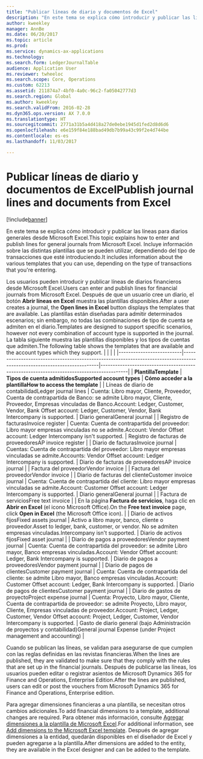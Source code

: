 ```yaml
---
title: "Publicar líneas de diario y documentos de Excel"
description: "En este tema se explica cómo introducir y publicar las líneas para diarios generales desde Microsoft Excel. Incluye información sobre las distintas plantillas que se pueden utilizar, dependiendo del tipo de transacciones que esté introduciendo."
author: kweekley
manager: AnnBe
ms.date: 06/20/2017
ms.topic: article
ms.prod: 
ms.service: dynamics-ax-applications
ms.technology: 
ms.search.form: LedgerJournalTable
audience: Application User
ms.reviewer: twheeloc
ms.search.scope: Core, Operations
ms.custom: 62213
ms.assetid: 211874a7-4bf0-4a0c-96c2-fa05042777d3
ms.search.region: Global
ms.author: kweekley
ms.search.validFrom: 2016-02-28
ms.dyn365.ops.version: AX 7.0.0
ms.translationtype: HT
ms.sourcegitcommit: 2771a31b5a4d418a27de0ebe1945d1fed2d8d6d6
ms.openlocfilehash: e6e159f84e188bad49db7b99a43c99f2e4d744be
ms.contentlocale: es-es
ms.lasthandoff: 11/03/2017

---
```


# <a name="publish-journal-lines-and-documents-from-excel"></a><span data-ttu-id="70b9b-104">Publicar líneas de diario y documentos de Excel</span><span class="sxs-lookup"><span data-stu-id="70b9b-104">Publish journal lines and documents from Excel</span></span>

[!include[banner](../includes/banner.md)]


<span data-ttu-id="70b9b-105">En este tema se explica cómo introducir y publicar las líneas para diarios generales desde Microsoft Excel.</span><span class="sxs-lookup"><span data-stu-id="70b9b-105">This topic explains how to enter and publish lines for general journals from Microsoft Excel.</span></span> <span data-ttu-id="70b9b-106">Incluye información sobre las distintas plantillas que se pueden utilizar, dependiendo del tipo de transacciones que esté introduciendo.</span><span class="sxs-lookup"><span data-stu-id="70b9b-106">It includes information about the various templates that you can use, depending on the type of transactions that you're entering.</span></span>

<span data-ttu-id="70b9b-107">Los usuarios pueden introducir y publicar líneas de diarios financieros desde Microsoft Excel.</span><span class="sxs-lookup"><span data-stu-id="70b9b-107">Users can enter and publish lines for financial journals from Microsoft Excel.</span></span> <span data-ttu-id="70b9b-108">Después de que un usuario cree un diario, el botón **Abrir líneas en Excel** muestra las plantillas disponibles.</span><span class="sxs-lookup"><span data-stu-id="70b9b-108">After a user creates a journal, the **Open lines in Excel** button displays the templates that are available.</span></span> <span data-ttu-id="70b9b-109">Las plantillas están diseñadas para admitir determinados escenarios; sin embargo, no todas las combinaciones de tipo de cuenta se admiten en el diario.</span><span class="sxs-lookup"><span data-stu-id="70b9b-109">Templates are designed to support specific scenarios, however not every combination of account type is supported in the journal.</span></span> <span data-ttu-id="70b9b-110">La tabla siguiente muestra las plantillas disponibles y los tipos de cuentas que admiten.</span><span class="sxs-lookup"><span data-stu-id="70b9b-110">The following table shows the templates that are available and the account types which they support.</span></span>
|                          |                                                                                                                         |                                                                                         |
|--------------------------|-------------------------------------------------------------------------------------------------------------------------|-----------------------------------------------------------------------------------------|
| <span data-ttu-id="70b9b-111">**Plantilla**</span><span class="sxs-lookup"><span data-stu-id="70b9b-111">**Template**</span></span>             | <span data-ttu-id="70b9b-112">**Tipos de cuenta admitidos**</span><span class="sxs-lookup"><span data-stu-id="70b9b-112">**Supported account types**</span></span>                                                                                             | <span data-ttu-id="70b9b-113">**Cómo acceder a la plantilla**</span><span class="sxs-lookup"><span data-stu-id="70b9b-113">**How to access the template**</span></span>                                                          |
| <span data-ttu-id="70b9b-114">Líneas de diario de contabilidad</span><span class="sxs-lookup"><span data-stu-id="70b9b-114">Ledger journal lines</span></span>     | <span data-ttu-id="70b9b-115">Cuenta: Libro mayor, Cliente, Proveedor, Cuenta de contrapartida de Banco: se admite Libro mayor, Cliente, Proveedor, Empresas vinculadas de Banco.</span><span class="sxs-lookup"><span data-stu-id="70b9b-115">Account: Ledger, Customer, Vendor, Bank Offset account: Ledger, Customer, Vendor, Bank Intercompany is supported.</span></span>       | <span data-ttu-id="70b9b-116">Diario general</span><span class="sxs-lookup"><span data-stu-id="70b9b-116">General journal</span></span>                                                                         |
| <span data-ttu-id="70b9b-117">Registro de facturas</span><span class="sxs-lookup"><span data-stu-id="70b9b-117">Invoice register</span></span>         | <span data-ttu-id="70b9b-118">Cuenta: Cuenta de contrapartida del proveedor: Libro mayor empresas vinculadas no se admite.</span><span class="sxs-lookup"><span data-stu-id="70b9b-118">Account: Vendor Offset account: Ledger Intercompany isn't supported.</span></span>                                                    | <span data-ttu-id="70b9b-119">Registro de facturas de proveedores</span><span class="sxs-lookup"><span data-stu-id="70b9b-119">AP invoice register</span></span>                                                                     |
| <span data-ttu-id="70b9b-120">Diario de facturas</span><span class="sxs-lookup"><span data-stu-id="70b9b-120">Invoice journal</span></span>          | <span data-ttu-id="70b9b-121">Cuentas: Cuenta de contrapartida del proveedor: Libro mayor empresas vinculadas se admite.</span><span class="sxs-lookup"><span data-stu-id="70b9b-121">Accounts: Vendor Offset account: Ledger Intercompany is supported.</span></span>                                                      | <span data-ttu-id="70b9b-122">Diario de facturas de proveedores</span><span class="sxs-lookup"><span data-stu-id="70b9b-122">AP invoice journal</span></span>                                                                      |
| <span data-ttu-id="70b9b-123">Factura del proveedor</span><span class="sxs-lookup"><span data-stu-id="70b9b-123">Vendor invoice</span></span>           |                                                                                                                         | <span data-ttu-id="70b9b-124">Factura del proveedor</span><span class="sxs-lookup"><span data-stu-id="70b9b-124">Vendor invoice</span></span>                                                                          |
| <span data-ttu-id="70b9b-125">Diario de facturas del cliente</span><span class="sxs-lookup"><span data-stu-id="70b9b-125">Customer invoice journal</span></span> | <span data-ttu-id="70b9b-126">Cuenta: Cuenta de contrapartida del cliente: Libro mayor empresas vinculadas se admite.</span><span class="sxs-lookup"><span data-stu-id="70b9b-126">Account: Customer Offset account: Ledger Intercompany is supported.</span></span>                                                     | <span data-ttu-id="70b9b-127">Diario general</span><span class="sxs-lookup"><span data-stu-id="70b9b-127">General journal</span></span>                                                                         |
| <span data-ttu-id="70b9b-128">Factura de servicios</span><span class="sxs-lookup"><span data-stu-id="70b9b-128">Free text invoice</span></span>        |                                                                                                                         | <span data-ttu-id="70b9b-129">En la página **Factura de servicios**, haga clic en **Abrir en Excel** (el icono Microsoft Office).</span><span class="sxs-lookup"><span data-stu-id="70b9b-129">On the **Free text invoice** page, click **Open in Excel** (the Microsoft Office icon).</span></span> |
| <span data-ttu-id="70b9b-130">Diario de activos fijos</span><span class="sxs-lookup"><span data-stu-id="70b9b-130">Fixed assets journal</span></span>     | <span data-ttu-id="70b9b-131">Activo a libro mayor, banco, cliente o proveedor.</span><span class="sxs-lookup"><span data-stu-id="70b9b-131">Asset to ledger, bank, customer, or vendor.</span></span> <span data-ttu-id="70b9b-132">No se admiten empresas vinculadas.</span><span class="sxs-lookup"><span data-stu-id="70b9b-132">Intercompany isn't supported.</span></span>                                               | <span data-ttu-id="70b9b-133">Diario de activos fijos</span><span class="sxs-lookup"><span data-stu-id="70b9b-133">Fixed asset journal</span></span>                                                                     |
| <span data-ttu-id="70b9b-134">Diario de pagos a proveedores</span><span class="sxs-lookup"><span data-stu-id="70b9b-134">Vendor payment journal</span></span>   | <span data-ttu-id="70b9b-135">Cuenta: Cuenta de contrapartida del proveedor: se admite Libro mayor, Banco empresas vinculadas.</span><span class="sxs-lookup"><span data-stu-id="70b9b-135">Account: Vendor Offset account: Ledger, Bank Intercompany is supported.</span></span>                                                 | <span data-ttu-id="70b9b-136">Diario de pagos a proveedores</span><span class="sxs-lookup"><span data-stu-id="70b9b-136">Vendor payment journal</span></span>                                                                  |
| <span data-ttu-id="70b9b-137">Diario de pagos de clientes</span><span class="sxs-lookup"><span data-stu-id="70b9b-137">Customer payment journal</span></span> | <span data-ttu-id="70b9b-138">Cuenta: Cuenta de contrapartida del cliente: se admite Libro mayor, Banco empresas vinculadas.</span><span class="sxs-lookup"><span data-stu-id="70b9b-138">Account: Customer Offset account: Ledger, Bank Intercompany is supported.</span></span>                                               | <span data-ttu-id="70b9b-139">Diario de pagos de clientes</span><span class="sxs-lookup"><span data-stu-id="70b9b-139">Customer payment journal</span></span>                                                                |
| <span data-ttu-id="70b9b-140">Diario de gastos de proyecto</span><span class="sxs-lookup"><span data-stu-id="70b9b-140">Project expense journal</span></span>  | <span data-ttu-id="70b9b-141">Cuenta: Proyecto, Libro mayor, Cliente, Cuenta de contrapartida de proveedor: se admite Proyecto, Libro mayor, Cliente, Empresas vinculadas de proveedor.</span><span class="sxs-lookup"><span data-stu-id="70b9b-141">Account: Project, Ledger, Customer, Vendor Offset account: Project, Ledger, Customer, Vendor Intercompany is supported.</span></span> | <span data-ttu-id="70b9b-142">Gasto de diario general (bajo Administración de proyectos y contabilidad)</span><span class="sxs-lookup"><span data-stu-id="70b9b-142">General journal Expense (under Project management and accounting)</span></span>                       |

<span data-ttu-id="70b9b-143">Cuando se publican las líneas, se validan para asegurarse de que cumplen con las reglas definidas en las revistas financieras.</span><span class="sxs-lookup"><span data-stu-id="70b9b-143">When the lines are published, they are validated to make sure that they comply with the rules that are set up in the financial journals.</span></span> <span data-ttu-id="70b9b-144">Después de publicarse las líneas, los usuarios pueden editar o registrar asientos de Microsoft Dynamics 365 for Finance and Operations, Enterprise Edition.</span><span class="sxs-lookup"><span data-stu-id="70b9b-144">After the lines are published, users can edit or post the vouchers from Microsoft Dynamics 365 for Finance and Operations, Enterprise edition.</span></span> 

<span data-ttu-id="70b9b-145">Para agregar dimensiones financieras a una plantilla, se necesitan otros cambios adicionales.</span><span class="sxs-lookup"><span data-stu-id="70b9b-145">To add financial dimensions to a template, additional changes are required.</span></span> <span data-ttu-id="70b9b-146">Para obtener más información, consulte [Agregar dimensiones a la plantilla de Microsoft Excel](../../dev-itpro/financial/add-dimensions-excel-templates.md).</span><span class="sxs-lookup"><span data-stu-id="70b9b-146">For additional information, see [Add dimensions to the Microsoft Excel template](../../dev-itpro/financial/add-dimensions-excel-templates.md).</span></span> <span data-ttu-id="70b9b-147">Después de agregar dimensiones a la entidad, quedarán disponibles en el diseñador de Excel y pueden agregarse a la plantilla.</span><span class="sxs-lookup"><span data-stu-id="70b9b-147">After dimensions are added to the entity, they are available in the Excel designer and can be added to the template.</span></span>






